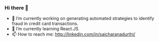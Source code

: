 ### Hi there 👋

<!--
**sai-charan-adurthi/sai-charan-adurthi** is a ✨ _special_ ✨ repository because its `README.md` (this file) appears on your GitHub profile.-->

- 🔭 I’m currently working on generating automated strategies to identify fraud in credit card transactions.
- 🌱 I’m currently learning React.JS
- 📫 How to reach me: http://linkedin.com/in/saicharanadurthi/

<!-- 
- 👯 I’m looking to collaborate on ...
- 🤔 I’m looking for help with ...
- 💬 Ask me about ... 
- -->
<!--
- 😄 Pronouns: ...
- ⚡ Fun fact: ...
-->
